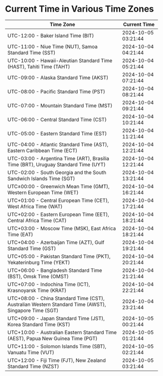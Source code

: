 # Current Time in Various Time Zones

| Time Zone | Current Time |
|-----------|--------------|
| UTC-12:00 - Baker Island Time (BIT) | 2024-10-05 03:21:44 |
| UTC-11:00 - Niue Time (NUT), Samoa Standard Time (SST) | 2024-10-04 04:21:44 |
| UTC-10:00 - Hawaii-Aleutian Standard Time (HAST), Tahiti Time (TAHT) | 2024-10-04 05:21:44 |
| UTC-09:00 - Alaska Standard Time (AKST) | 2024-10-04 07:21:44 |
| UTC-08:00 - Pacific Standard Time (PST) | 2024-10-04 08:21:44 |
| UTC-07:00 - Mountain Standard Time (MST) | 2024-10-04 09:21:44 |
| UTC-06:00 - Central Standard Time (CST) | 2024-10-04 10:21:44 |
| UTC-05:00 - Eastern Standard Time (EST) | 2024-10-04 11:21:44 |
| UTC-04:00 - Atlantic Standard Time (AST), Eastern Caribbean Time (ECT) | 2024-10-04 12:21:44 |
| UTC-03:00 - Argentina Time (ART), Brasília Time (BRT), Uruguay Standard Time (UYT) | 2024-10-04 12:21:44 |
| UTC-02:00 - South Georgia and the South Sandwich Islands Time (SGT) | 2024-10-04 13:21:44 |
| UTC±00:00 - Greenwich Mean Time (GMT), Western European Time (WET) | 2024-10-04 16:21:44 |
| UTC+01:00 - Central European Time (CET), West Africa Time (WAT) | 2024-10-04 17:21:44 |
| UTC+02:00 - Eastern European Time (EET), Central Africa Time (CAT) | 2024-10-04 18:21:44 |
| UTC+03:00 - Moscow Time (MSK), East Africa Time (EAT) | 2024-10-04 18:21:44 |
| UTC+04:00 - Azerbaijan Time (AZT), Gulf Standard Time (GST) | 2024-10-04 19:21:44 |
| UTC+05:00 - Pakistan Standard Time (PKT), Yekaterinburg Time (YEKT) | 2024-10-04 20:21:44 |
| UTC+06:00 - Bangladesh Standard Time (BST), Omsk Time (OMST) | 2024-10-04 21:21:44 |
| UTC+07:00 - Indochina Time (ICT), Krasnoyarsk Time (KRAT) | 2024-10-04 22:21:44 |
| UTC+08:00 - China Standard Time (CST), Australian Western Standard Time (AWST), Singapore Time (SGT) | 2024-10-04 23:21:44 |
| UTC+09:00 - Japan Standard Time (JST), Korea Standard Time (KST) | 2024-10-05 00:21:44 |
| UTC+10:00 - Australian Eastern Standard Time (AEST), Papua New Guinea Time (PGT) | 2024-10-05 01:21:44 |
| UTC+11:00 - Solomon Islands Time (SBT), Vanuatu Time (VUT) | 2024-10-05 02:21:44 |
| UTC+12:00 - Fiji Time (FJT), New Zealand Standard Time (NZST) | 2024-10-05 03:21:44 |
